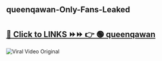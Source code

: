 
 ## queenqawan-Only-Fans-Leaked

# <h2><a href="https://clipsfans.com/queenqawan&ref=git">🔗 Click to LINKS ⏩⏩ 👉 🟢 queenqawan </a></h2>

<a href="https://clipsfans.com/queenqawan&ref=git" rel="nofollow" data-target="animated-image.originalLink"><img src="https://i.ibb.co.com/xMMVF88/686577567.gif" alt="Viral Video Original" style="max-width: 100%; display: inline-block;" data-target="animated-image.originalImage"></a>
